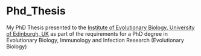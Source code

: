# Phd_Thesis
My PhD Thesis presented to the [Institute of Evolutionary Biology, University of Edinburgh, UK](http://www.ed.ac.uk/biology/evolutionary-biology) as part of the requirements for a PhD degree in Evolutionary Biology, Immunology and Infection Research (Evolutionary Biology)
